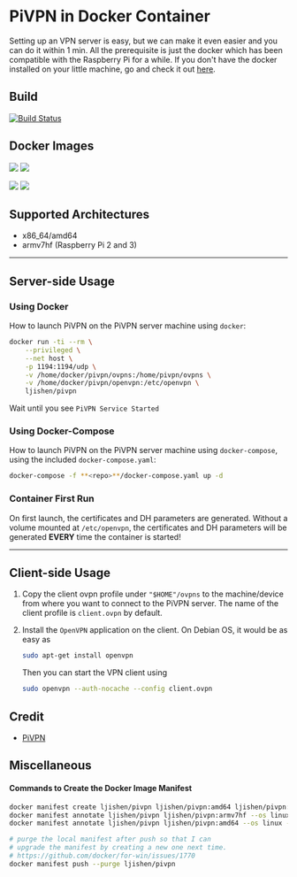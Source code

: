 # PiVPN in Docker Container

Setting up an VPN server is easy, but we can make it even easier and you can do it within 1 min. All the prerequisite is just the docker which has been compatible with the Raspberry Pi for a while. If you don't have the docker installed on your little machine, go and check it out [here](https://www.raspberrypi.org/blog/docker-comes-to-raspberry-pi/).


## Build

[![Build Status](https://travis-ci.org/ljishen/pivpn-docker.svg?branch=master)](https://travis-ci.org/ljishen/pivpn-docker)


## Docker Images

[![](https://images.microbadger.com/badges/version/ljishen/pivpn:amd64.svg)](https://microbadger.com/images/ljishen/pivpn:amd64 "Get your own version badge on microbadger.com")
[![](https://images.microbadger.com/badges/image/ljishen/pivpn:amd64.svg)](https://microbadger.com/images/ljishen/pivpn:amd64 "Get your own image badge on microbadger.com")

[![](https://images.microbadger.com/badges/version/ljishen/pivpn:armv7hf.svg)](https://microbadger.com/images/ljishen/pivpn:armv7hf "Get your own version badge on microbadger.com")
[![](https://images.microbadger.com/badges/image/ljishen/pivpn:armv7hf.svg)](https://microbadger.com/images/ljishen/pivpn:armv7hf "Get your own image badge on microbadger.com")


## Supported Architectures

- x86_64/amd64
- armv7hf (Raspberry Pi 2 and 3)

<hr>

## Server-side Usage

### Using Docker

How to launch PiVPN on the PiVPN server machine using ```docker```:
```bash
docker run -ti --rm \
    --privileged \
	--net host \
    -p 1194:1194/udp \
    -v /home/docker/pivpn/ovpns:/home/pivpn/ovpns \
    -v /home/docker/pivpn/openvpn:/etc/openvpn \
    ljishen/pivpn
```
Wait until you see `PiVPN Service Started`

### Using Docker-Compose

How to launch PiVPN on the PiVPN server machine using ```docker-compose```, using the included ```docker-compose.yaml```:
```bash
docker-compose -f **<repo>**/docker-compose.yaml up -d
```

### Container First Run

On first launch, the certificates and DH parameters are generated.  Without a volume mounted at `/etc/openvpn`, the certificates and DH parameters will be generated **EVERY** time the container is started!

<hr>

## Client-side Usage

1. Copy the client ovpn profile under `"$HOME"/ovpns` to the machine/device from where you want to connect to the PiVPN server. The name of the client profile is `client.ovpn` by default.

2. Install the `OpenVPN` application on the client. On Debian OS, it would be as easy as
   ```bash
   sudo apt-get install openvpn
   ```

   Then you can start the VPN client using
   ```bash
   sudo openvpn --auth-nocache --config client.ovpn
   ```

## Credit

- [PiVPN](https://github.com/pivpn/pivpn)


## Miscellaneous

#### Commands to Create the Docker Image Manifest

```bash
docker manifest create ljishen/pivpn ljishen/pivpn:amd64 ljishen/pivpn:armv7hf
docker manifest annotate ljishen/pivpn ljishen/pivpn:armv7hf --os linux --arch arm --variant v7
docker manifest annotate ljishen/pivpn ljishen/pivpn:amd64 --os linux --arch amd64

# purge the local manifest after push so that I can
# upgrade the manifest by creating a new one next time.
# https://github.com/docker/for-win/issues/1770
docker manifest push --purge ljishen/pivpn
```
